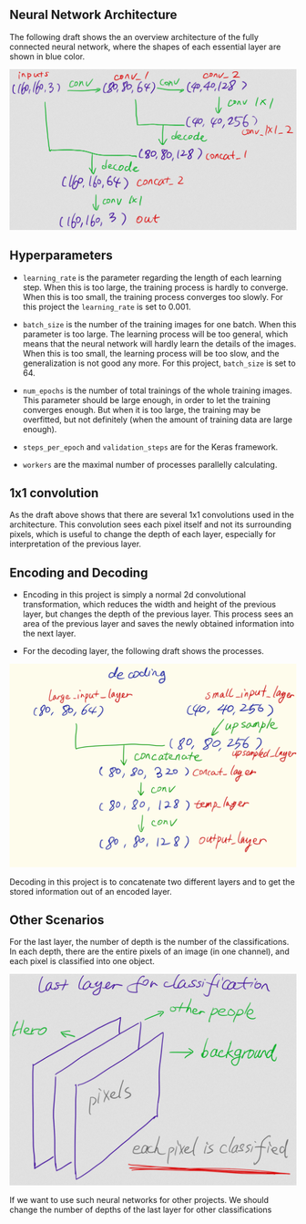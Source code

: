 
## Neural Network Architecture

The following draft shows the an overview architecture of the fully connected neural network, where the shapes of each essential layer are shown in blue color.

![](img/architecture.png)

## Hyperparameters

* `learning_rate` is the parameter regarding the length of each learning step. When this is too large, the training process is hardly to converge. When this is too small, the training process converges too slowly. For this project the `learning_rate` is set to 0.001.

* `batch_size` is the number of the training images for one batch. When this parameter is too large. The learning process will be too general, which means that the neural network will hardly learn the details of the images. When this is too small, the learning process will be too slow, and the generalization is not good any more. For this project, `batch_size` is set to 64.

* `num_epochs` is the number of total trainings of the whole training images. This parameter should be large enough, in order to let the training converges enough. But when it is too large, the training may be overfitted, but not definitely (when the amount of training data are large enough).

* `steps_per_epoch` and `validation_steps` are for the Keras framework.

* `workers` are the maximal number of processes parallelly calculating.

## 1x1 convolution

As the draft above shows that there are several 1x1 convolutions used in the architecture. This convolution sees each pixel itself and not its surrounding pixels, which is useful to change the depth of each layer, especially for interpretation of the previous layer.

## Encoding and Decoding

* Encoding in this project is simply a normal 2d convolutional transformation, which reduces the width and height of the previous layer, but changes the depth of the previous layer.
This process sees an area of the previous layer and saves the newly obtained information into the next layer.

* For the decoding layer, the following draft shows the processes.

![](img/decode.png)

Decoding in this project is to concatenate two different layers and to get the stored information out of an encoded layer.

## Other Scenarios

For the last layer, the number of depth is the number of the classifications. In each depth, there are the entire pixels of an image (in one channel), and each pixel is classified into one object.

![](img/last_layer.png)

If we want to use such neural networks for other projects. We should change the number of depths of the last layer for other classifications